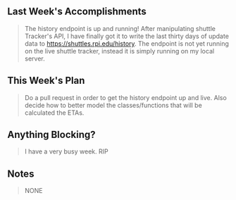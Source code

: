 ## Last Week's Accomplishments

> The history endpoint is up and running! After manipulating shuttle Tracker's API, I have finally got it to write the last thirty days of update data to https://shuttles.rpi.edu/history. The endpoint is not yet running on the live shuttle tracker, instead it is simply running on my local server.

## This Week's Plan
> Do a pull request in order to get the history endpoint up and live. Also decide how to better model the classes/functions that will be calculated the ETAs.

## Anything Blocking?
> I have a very busy week. RIP

## Notes
> NONE